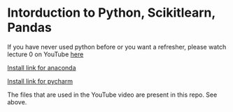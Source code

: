# Intorduction to Python, Scikitlearn, Pandas

If you have never used python before or you want a refresher, please watch lecture 0 on YouTube [here](https://link-url-here.org)

[Install link for anaconda](https://www.anaconda.com/products/distribution#macos)

[Install link for pycharm](https://www.jetbrains.com/pycharm/download/#section=mac)

The files that are used in the YouTube video are present in this repo. See above. 
